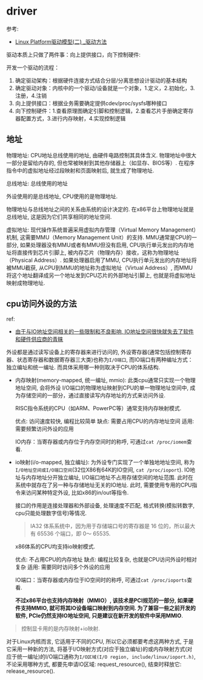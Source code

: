# driver
参考:
- [Linux Platform驱动模型(二) _驱动方法](https://www.cnblogs.com/xiaojiang1025/p/6367910.html)

驱动本质上只做了两件事：向上提供接口，向下控制硬件:

开发一个驱动的流程：
1. 确定驱动架构：根据硬件连接方式结合分层/分离思想设计驱动的基本结构
1. 确定驱动对象：内核中的一个驱动/设备就是一个对象，1.定义，2.初始化，3.注册，4.注销
1. 向上提供接口：根据业务需要确定提供cdev/proc/sysfs哪种接口
1. 向下控制硬件：1.查看原理图确定引脚和控制逻辑，2.查看芯片手册确定寄存器配置方式，3.进行内存映射，4.实现控制逻辑

## 地址
物理地址: CPU地址总线使用的地址, 由硬件电路控制其具体含义. 物理地址中很大一部分是留给内存的, 但也常被映射到其他存储器上（如显存、BIOS等）. 在程序指令中的虚拟地址经过段映射和页面映射后, 就生成了物理地址.

总线地址: 总线使用的地址

外设使用的是总线地址, CPU使用的是物理地址.

物理地址与总线地址之间的关系由系统的设计决定的. 在x86平台上物理地址就是总线地址, 这是因为它们共享相同的地址空间.

虚拟地址: 现代操作系统普遍采用虚拟内存管理（Virtual Memory Management）机制, 这需要MMU（Memory Management Unit）的支持. MMU通常是CPU的一部分, 如果处理器没有MMU或者有MMU但没有启用, CPU执行单元发出的内存地址将直接传到芯片引脚上, 被内存芯片（物理内存）接收，这称为物理地址（Physical Address）. 如果处理器启用了MMU, CPU执行单元发出的内存地址将被MMU截获, 从CPU到MMU的地址称为虚拟地址（Virtual Address）, 而MMU将这个地址翻译成另一个地址发到CPU芯片的外部地址引脚上, 也就是将虚拟地址映射成物理地址.

## cpu访问外设的方法
ref:
- [由于与IO地址空间相关的一些限制和不良影响, IO地址空间很快就失去了软件和硬件供应商的青睐](https://blog.csdn.net/u013253075/article/details/119491100)


外设都是通过读写设备上的寄存器来进行访问的, 外设寄存器(通常包括控制寄存器、状态寄存器和数据寄存器三大类)也称为`I/O端口`, 而IO端口有两种编址方式：独立编址和统一编址. 而具体采用哪一种则取决于CPU的体系结构.

- 内存映射(memory-mapped, 统一编址, mmio): 此类cpu通常只实现一个物理地址空间, 会将外设 I/O端口的物理地址映射到CPU的单一物理地址空间中, 成为存储空间的一部分，通过直接读写内存地址的方式来访问外设.

	RISC指令系统的CPU（如ARM、PowerPC等）通常支持内存映射模式.

	优点: 访问速度较快, 编程比较简单
	缺点: 需要占用CPU的内存地址空间
	适用: 需要频繁访问外设的应用

	IO内存：当寄存器或内存位于内存空间时的称呼, 可通过`cat /proc/iomem`查看.
- io映射(i/o-mapped, 独立编址): 为外设专门实现了一个单独地地址空间, 称为`I/O地址空间或I/O端口空间`(32位X86有64K的IO空间, `cat /proc/ioport`). IO地址与内存地址分开独立编址, I/O端口地址不占用存储空间的地址范围. 此时在系统中就存在了另一种与存储地址无关的IO地址. 此时, 需要使用专用的CPU指令来访问某种特定外设, 比如x86的in/out等指令.

	接口的作用是连接处理器和外部设备, 处理速度不匹配, 格式转换(模拟转数字, cpu只能处理数字信号)等情况.

	> IA32 体系系统中，因为用于存储端口号的寄存器是 16 位的，所以最大有 65536 个端口，即 0～ 65535.

	x86体系的CPU均支持io映射模式.

	优点: 不占用CPU的内存地址
	缺点: 编程比较复杂, 也就是CPU访问外设时相对复杂
	适用: 需要同时访问多个外设的应用

	IO端口：当寄存器或内存位于IO空间时的称呼, 可通过`cat /proc/ioports`查看.

	**不过x86平台也支持内存映射（MMIO）, 该技术是PCI规范的一部分, 如果硬件支持MMIO, 就可将其IO设备端口映射到内存空间. 为了兼容一些之前开发的软件, PCIe仍然支持IO地址空间, 只是建议在新开发的软件中采用MMIO**.

> 控制显卡用的是内存映射+io映射.

对于Linux内核而言, 它适用于不同的CPU, 所以它必须都要考虑这两种方式, 于是它采用一种新的方法, 将基于I/O映射方式(对应于独立编址)的或内存映射方式(对应于统一编址)的I/O端口通称为`I/O区域(I/O region, include/linux/ioport.h)`, 不论采用哪种方式, 都要先申请IO区域: request_resource(), 结束时释放它: release_resource().